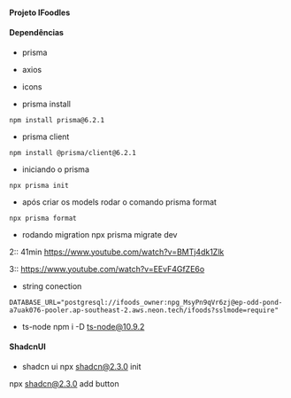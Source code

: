 #### Projeto IFoodles

#### Dependências

* prisma
* axios
* icons

* prisma install
```
npm install prisma@6.2.1
```

* prisma client
```
npm install @prisma/client@6.2.1
```

* iniciando o prisma
```
npx prisma init
```

* após criar os models rodar o comando prisma format
```
npx prisma format
```

* rodando migration
npx prisma migrate dev

2:: 41min
https://www.youtube.com/watch?v=BMTj4dk1Zlk

3::
https://www.youtube.com/watch?v=EEvF4GfZE6o

* string conection
```
DATABASE_URL="postgresql://ifoods_owner:npg_MsyPn9qVr6zj@ep-odd-pond-a7uak076-pooler.ap-southeast-2.aws.neon.tech/ifoods?sslmode=require"
```

* ts-node
npm i -D ts-node@10.9.2

#### ShadcnUI
* shadcn ui
npx shadcn@2.3.0 init

npx shadcn@2.3.0 add button
